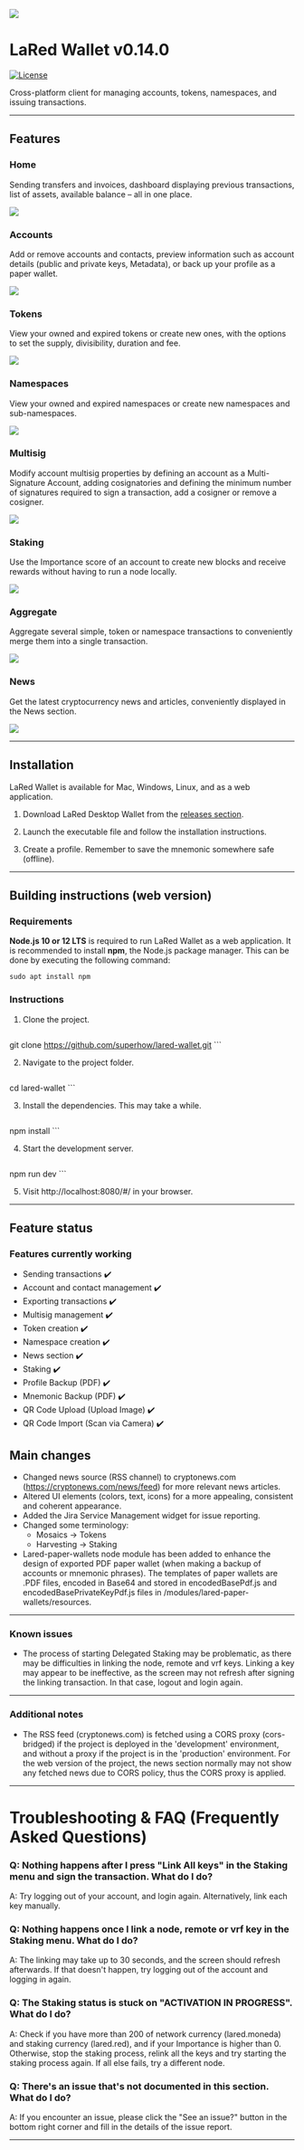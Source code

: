 ﻿
![](https://i.imgur.com/r8mM1TN.gif)
# LaRed Wallet v0.14.0

[![License](https://img.shields.io/badge/License-Apache%202.0-blue.svg)](https://opensource.org/licenses/Apache-2.0)

Cross-platform client for managing accounts, tokens, namespaces, and issuing transactions.
***
## Features
### Home 
Sending transfers and invoices, dashboard displaying previous transactions, list of assets, available balance – all in one place.

![](https://i.imgur.com/xsnIzSR.gif)
### Accounts 
Add or remove accounts and contacts, preview information such as account details (public and private keys, Metadata), or back up your profile as a paper wallet.

![](https://i.imgur.com/M08gjMm.png)
### Tokens
View your owned and expired tokens or create new ones, with the options to set the supply, divisibility, duration and fee.

![](https://i.imgur.com/RqqFVR5.jpg)
### Namespaces
View your owned and expired namespaces or create new namespaces and sub-namespaces.

![](https://i.imgur.com/VRgrk77.jpg)
### Multisig
Modify account multisig properties by defining an account as a Multi-Signature Account, adding cosignatories and defining the minimum number of signatures required to sign a transaction, add a cosigner or remove a cosigner.

![](https://i.imgur.com/1VYTgrh.jpg)
### Staking
Use the Importance score of an account to create new blocks and receive rewards without having to run a node locally.

![](https://i.imgur.com/iIGQhTe.jpg)
### Aggregate
Aggregate several simple, token or namespace transactions to conveniently merge them into a single transaction.

![](https://i.imgur.com/jmE2LBu.gif)
### News
Get the latest cryptocurrency news and articles, conveniently displayed in the News section.

![](https://i.imgur.com/JEvOgVs.gif)
***
## Installation

LaRed Wallet is available for Mac, Windows, Linux, and as a web application.

1. Download LaRed Desktop Wallet from the [releases section](https://github.com/superhow/lared-wallet).

2. Launch the executable file and follow the installation instructions.

3. Create a profile. Remember to save the mnemonic somewhere safe (offline).
***
## Building instructions (web version)

### Requirements

**Node.js 10 or 12 LTS** is required to run LaRed Wallet as a web application.
It is recommended to install **npm**, the Node.js package manager. This can be done by executing the following command:

   ```
sudo apt install npm
   ```
### Instructions

1. Clone the project.


    ```
git clone https://github.com/superhow/lared-wallet.git
    ```

2. Navigate to the project folder.

    ```
cd lared-wallet
    ```
	
3. Install the dependencies. This may take a while.

    ```
npm install 
    ```

4. Start the development server.

    ```
npm run dev 
    ```

5. Visit http://localhost:8080/#/ in your browser.
***
## Feature status
### Features currently working

* Sending transactions                  ✔️
* Account and contact management        ✔️
* Exporting transactions                ✔️
* Multisig management                   ✔️
* Token creation                        ✔️
* Namespace creation                    ✔️
* News section                          ✔️
* Staking                               ✔️
* Profile Backup (PDF)                  ✔️
* Mnemonic Backup (PDF)                 ✔️
* QR Code Upload (Upload Image)         ✔️
* QR Code Import (Scan via Camera)      ✔️

## Main changes
* Changed news source (RSS channel) to cryptonews.com (https://cryptonews.com/news/feed) for more relevant news articles.
* Altered UI elements (colors, text, icons) for a more appealing, consistent and coherent appearance.
* Added the Jira Service Management widget for issue reporting.
* Changed some terminology:
	* Mosaics       -> Tokens
	* Harvesting    -> Staking
* Lared-paper-wallets node module has been added to enhance the design of exported PDF paper wallet (when making a backup of accounts or mnemonic phrases). The templates of paper wallets are .PDF files, encoded in Base64 and stored in encodedBasePdf.js and encodedBasePrivateKeyPdf.js files in /modules/lared-paper-wallets/resources.
***
### Known issues

* The process of starting Delegated Staking may be problematic, as there may be difficulties in linking the node, remote and vrf keys. Linking a key may appear to be ineffective, as the screen may not refresh after signing the linking transaction. In that case, logout and login again.

***
### Additional notes

* The RSS feed (cryptonews.com) is fetched using a CORS proxy (cors-bridged) if the project is deployed in the 'development' environment, and without a proxy if the project is in the 'production' environment. For the web version of the project, the news section normally may not show any fetched news due to CORS policy, thus the CORS proxy is applied.

***
# Troubleshooting & FAQ (Frequently Asked Questions)
### Q: Nothing happens after I press "Link All keys" in the Staking menu and sign the transaction. What do I do?
 A: Try logging out of your account, and login again. Alternatively, link each key manually.

### Q: Nothing happens once I link a node, remote or vrf key in the Staking menu. What do I do?
 A: The linking may take up to 30 seconds, and the screen should refresh afterwards. If that doesn't happen, try logging out of the account and logging in again.

### Q: The Staking status is stuck on "ACTIVATION IN PROGRESS". What do I do?
 A: Check if you have more than 200 of network currency (lared.moneda) and staking currency (lared.red), and if your Importance is higher than 0. Otherwise, stop the staking process, relink all the keys and try starting the staking process again. If all else fails, try a different node.

### Q: There's an issue that's not documented in this section. What do I do?
 A: If you encounter an issue, please click the "See an issue?" button in the bottom right corner and fill in the details of the issue report.
***